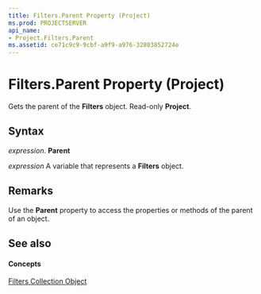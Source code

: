```yaml
---
title: Filters.Parent Property (Project)
ms.prod: PROJECTSERVER
api_name:
- Project.Filters.Parent
ms.assetid: ce71c9c9-9cbf-a9f9-a976-32803852724e
---
```



# Filters.Parent Property (Project)

Gets the parent of the  **Filters** object. Read-only **Project**.


## Syntax

 _expression_. **Parent**

 _expression_ A variable that represents a **Filters** object.


## Remarks

Use the  **Parent** property to access the properties or methods of the parent of an object.


## See also


#### Concepts


[Filters Collection Object](filters-object-project.md)
